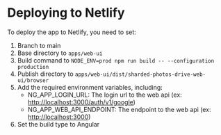 # Deploying to Netlify

To deploy the app to Netlify, you need to set:

1. Branch to main
2. Base directory to `apps/web-ui`
3. Build command to `NODE_ENV=prod npm run build -- --configuration production`
4. Publish directory to `apps/web-ui/dist/sharded-photos-drive-web-ui/browser`
5. Add the required environment variables, including:
    - NG_APP_LOGIN_URL: The login url to the web api (ex: <http://localhost:3000/auth/v1/google>)
    - NG_APP_WEB_API_ENDPOINT: The endpoint to the web api (ex: <http://localhost:3000>)
6. Set the build type to Angular
